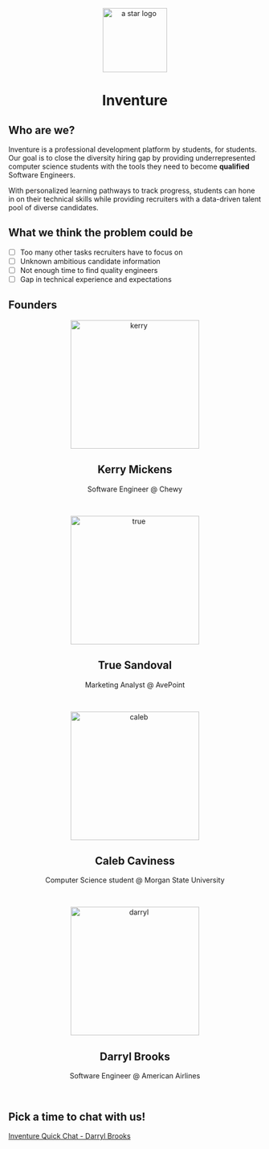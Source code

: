 <p align="center">
  <a>
    <img src="https://user-images.githubusercontent.com/24500251/130865849-f757a8a7-37f2-4b3f-abca-e8c087840477.jpg" alt="a star logo" height="128"/>
    <h1 align="center">Inventure</h1>
  </a>
</p>

## Who are we?
Inventure is a professional development platform by students, for students. Our goal is to close the diversity hiring gap by providing underrepresented computer science students with the tools they need to become **qualified** Software Engineers. 

With personalized learning pathways to track progress, students can hone in on their technical skills while providing recruiters with a data-driven talent pool of diverse candidates.

## What we think the problem could be

- [ ]  Too many other tasks recruiters have to focus on
- [ ]  Unknown ambitious candidate information
- [ ]  Not enough time to find quality engineers
- [ ]  Gap in technical experience and expectations

## Founders
<div align="center">
  <p>
        <img src="https://media-exp1.licdn.com/dms/image/C4E03AQFByC3tB0Vhvw/profile-displayphoto-shrink_200_200/0/1571582581670?e=1635379200&v=beta&t=GHLhIMd3Vyaxpc6hcngISsqv55XiNo8lP8tcrPU3Sn8" alt="kerry" height="256"/>
        <h2>Kerry Mickens</h2>
        <p>Software Engineer @ Chewy</p>
  <br/>
  </p>
  <p>
    <img src="https://media-exp1.licdn.com/dms/image/C4D03AQE_WD4FENaSig/profile-displayphoto-shrink_200_200/0/1623878302702?e=1635379200&v=beta&t=jV1PXcV7_qeG49iIObUEjHT6ljz-Zkscp-De00vLMH4" alt="true" height="256"/>
      <h2>True Sandoval</h2>
      <p>Marketing Analyst @ AvePoint </p>
      <br/>
  </p>
  <p>
    <img src="https://media-exp1.licdn.com/dms/image/C5603AQFkg6lou9hCzA/profile-displayphoto-shrink_200_200/0/1628110195297?e=1635379200&v=beta&t=3YBk1hAIWq8rslRKE2E09rUqOwpCuG5ETBJz6nLgYec" alt="caleb" height="256"/>
      <h2>Caleb Caviness</h2>
      <p>Computer Science student @ Morgan State University</p>
      <br/>
  </p>
  <p>
    <img src="https://avatars.githubusercontent.com/u/24500251?v=4" alt="darryl" height="256"/>
  <h2>Darryl Brooks</h2>
  <p>Software Engineer @ American Airlines</p>
  <br/>
  </p>
</div>
  
  
## Pick a time to chat with us!

[Inventure Quick Chat - Darryl Brooks](https://calendly.com/astarllc/quickchat)
